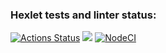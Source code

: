 ### Hexlet tests and linter status:
[![Actions Status](https://github.com/ArsenyKonkolovich/backend-project-lvl1/workflows/hexlet-check/badge.svg)](https://github.com/ArsenyKonkolovich/backend-project-lvl1/actions)
<a href="https://codeclimate.com/github/codeclimate/codeclimate/maintainability"><img src="https://api.codeclimate.com/v1/badges/a99a88d28ad37a79dbf6/maintainability" /></a>
[![NodeCI](https://github.com/ArsenyKonkolovich/backend-project-lvl1/workflows/Node_CI/badge.svg?event=push)](https://github.com/ArsenyKonkolovich/backend-project-lvl1/actions/workflows/github-actions-demo.yml)
